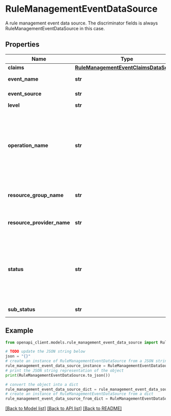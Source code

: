 # RuleManagementEventDataSource

A rule management event data source. The discriminator fields is always RuleManagementEventDataSource in this case.

## Properties

Name | Type | Description | Notes
------------ | ------------- | ------------- | -------------
**claims** | [**RuleManagementEventClaimsDataSource**](RuleManagementEventClaimsDataSource.md) |  | [optional] 
**event_name** | **str** | the event name. | [optional] 
**event_source** | **str** | the event source. | [optional] 
**level** | **str** | the level. | [optional] 
**operation_name** | **str** | The name of the operation that should be checked for. If no name is provided, any operation will match. | [optional] 
**resource_group_name** | **str** | the resource group name. | [optional] 
**resource_provider_name** | **str** | the resource provider name. | [optional] 
**status** | **str** | The status of the operation that should be checked for. If no status is provided, any status will match. | [optional] 
**sub_status** | **str** | the substatus. | [optional] 

## Example

```python
from openapi_client.models.rule_management_event_data_source import RuleManagementEventDataSource

# TODO update the JSON string below
json = "{}"
# create an instance of RuleManagementEventDataSource from a JSON string
rule_management_event_data_source_instance = RuleManagementEventDataSource.from_json(json)
# print the JSON string representation of the object
print(RuleManagementEventDataSource.to_json())

# convert the object into a dict
rule_management_event_data_source_dict = rule_management_event_data_source_instance.to_dict()
# create an instance of RuleManagementEventDataSource from a dict
rule_management_event_data_source_from_dict = RuleManagementEventDataSource.from_dict(rule_management_event_data_source_dict)
```
[[Back to Model list]](../README.md#documentation-for-models) [[Back to API list]](../README.md#documentation-for-api-endpoints) [[Back to README]](../README.md)


